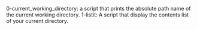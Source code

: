 0-current_working_directory: a script that prints the absolute path name of the current working directory.
1-listit: A script that display the contents list of your current directory.
